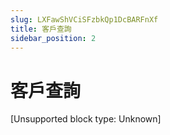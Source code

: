 ```yaml
---
slug: LXFawShVCiSFzbkQp1DcBARFnXf
title: 客戶查詢
sidebar_position: 2
---
```



# 客戶查詢


[Unsupported block type: Unknown]

